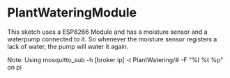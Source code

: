 # PlantWateringModule
This sketch uses a ESP8266 Module and has a moisture sensor and a waterpump connected to it.
So whenever the moisture sensor registers a lack of water, the pump will water it again.

Note:
Using mosquitto_sub -h [broker ip] -t PlantWatering/# -F "%I %t %p" on pi
